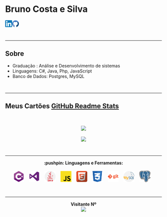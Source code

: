 # Bruno Costa e Silva

<a href="https://www.linkedin.com/in/brunocs/">
  <img align="left" alt="Bruno Costa e Silva Linkdein" width="22px" src="https://raw.githubusercontent.com/Brunocs1991/Brunocs1991/master/icons/linkedin.svg" />
</a>
<a href="https://github.com/Brunocs1991">
  <img align="left" alt="Bruno Costa e Silva Github" width="22px" src="https://raw.githubusercontent.com/Brunocs1991/Brunocs1991/master/icons/github_b.svg" />
</a>
<br>
<br>
<br>

--------------------------

## Sobre

- Graduação : Análise e Desenvolvimento de sistemas
- Linguagens: C#, Java, Php, JavaScript
- Banco de Dados: Postgres, MySQL

<br>

--------------------------
## Meus Cartões <a href="https://github.com/anuraghazra/github-readme-stats/blob/master/docs/readme_pt-BR.md">GitHub Readme Stats</a>

<br>

<p align="center">
  <!--
  <a href="https://github.com/Brunocs1991">
    <img align="center" src="https://github-readme-stats.vercel.app/api/wakatime?username=Brunocs&layout=compact&theme=tokyonight&custom_title=Estat%C3%ADsticas%20WakaTime"/>
  </a>
  <br>
  <br> 
--> 
  <a href="https://github.com/Brunocs1991">
    <img align="center" src="https://github-readme-stats.vercel.app/api?username=Brunocs1991&show_icons=true&count_private=true&theme=tokyonight&custom_title=Estat%C3%ADsticas%20GitHub" />
  </a> 
  <br>
  <br>
  <a href="https://github.com/Brunocs1991">
    <img align="center" src="https://github-readme-stats.vercel.app/api/top-langs/?username=Brunocs1991&theme=tokyonight&langs_count=8&hide=TSQL&layout=compact&custom_title=Linguagens%20Mais%20Usadas" />
  </a>
<p>
<br>
 
--------------------------

<p align="center">
  <b>:pushpin: Linguagens e Ferramentas: </b>  
  <br/>
  <br/>
  <span title="C#">
    <img alt="CSharp" width="35px" src="https://raw.githubusercontent.com/Brunocs1991/Brunocs1991/master/icons/CSarp.svg"/>
  </span>&nbsp&nbsp
  <span title="Visual Studio">
    <img alt="Visual Studio" width="35px" src="https://raw.githubusercontent.com/Brunocs1991/Brunocs1991/master/icons/Visual%20Studio.svg"/>
  </span>&nbsp&nbsp
  <span title="Java">
    <img alt="Java" width="35px" src="https://raw.githubusercontent.com/Brunocs1991/Brunocs1991/master/icons/java.svg"/>
  </span>&nbsp&nbsp
  <span title="Javascript">
    <img alt="Javascript" width="35px" src="https://raw.githubusercontent.com/Brunocs1991/Brunocs1991/master/icons/javascript.svg"/>
  </span>&nbsp&nbsp
  <span title="HTML">
    <img alt="HTML" width="35px" src="https://raw.githubusercontent.com/Brunocs1991/Brunocs1991/master/icons/html.svg"/>
  </span>&nbsp&nbsp
  <span title="CSS">
    <img alt="CSS" width="35px" src="https://raw.githubusercontent.com/Brunocs1991/Brunocs1991/master/icons/css.svg"/>
  </span>&nbsp&nbsp
  <span title="Git">
    <img alt="Git" width="35px" src="https://raw.githubusercontent.com/Brunocs1991/Brunocs1991/master/icons/git.svg"/>
  </span>&nbsp&nbsp
  <span title="Mysql">
    <img alt="Mysql" width="35px" src="https://raw.githubusercontent.com/Brunocs1991/Brunocs1991/master/icons/mysql.svg"/>
  </span>&nbsp&nbsp
  <span title="postgres">
    <img alt="postgres" width="35px" src="https://raw.githubusercontent.com/Brunocs1991/Brunocs1991/master/icons/postgresql.svg"/>
  </span>&nbsp&nbsp
  <br />
</div>
</p>
<br/>

--------------------------

<p align="center"> 
  <b>Visitante Nº</b>
  </br>
  <img src="https://profile-counter.glitch.me/Brunocs1991/count.svg" />
</p>

